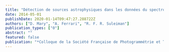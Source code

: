 ```yaml
---
title: "Détection de sources astrophysiques dans les données du spectrographe integral de champ MUSE"
date: 2014-05-01
publishDate: 2020-01-14T09:47:27.288722Z
authors: ["D. Mary", "A. Ferrari", "R. F. R. Suleiman"]
publication_types: ["0"]
abstract: ""
featured: false
publication: "*Colloque de la Société Française de Photogrammétrie et Télédétection*"
---
```


